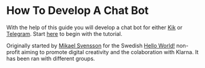 # How To Develop A Chat Bot

With the help of this guide you will develop a chat bot for either [Kik](https://www.kik.com/) or [Telegram](https://telegram.org/).
Start [here](https://nicevo.github.io/chat-bot) to begin with the tutorial.

Originally started by [Mikael Svensson](https://github.com/mikaelsvensson) for the Swedish [Hello World!](https://helloworld.se/) non-profit aiming to promote digital creativity and the colaboration with Klarna. It has been ran with different groups.